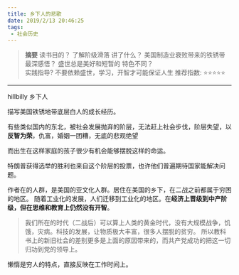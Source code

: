 ```yaml
---
title: 乡下人的悲歌
date: 2019/2/13 20:46:25
tags:
 - 社会历史 
---
```


> **摘要**
> 读书目的？ 了解阶级滑落 
> 讲了什么？ 美国制造业衰败带来的铁锈带
> 最深感悟？ 盛世总是美好和短暂的 
> 特色不同？  
> 实践指导?  不要依赖盛世，学习，开智才可能保证人生
> 推荐指数:  ⭐️⭐️⭐⭐⭐  ️ 

---

hillbilly 乡下人

描写美国铁锈地带底层白人的成长经历。

有些类似国内的东北，被社会发展抛弃的阶层，无法赶上社会步伐，阶层失望，以**反智为荣**，仇富，婚姻一团糟，无底的悲观绝望

而出生在这样家庭的孩子很少有机会能够摆脱这样的命运。

特朗普获得选举的胜利也来自这个阶层的投票，也许他们普遍期待国家能解决问题。 

作者在的人群，是美国的亚文化人群。居住在美国的乡下，在二战之前都属于穷困的地区。
随着工业化的发展，人们迁移到工业化的地区。在**经济上晋级到中产阶级，但在思维和教育上仍然没有开智**。
> 我们所在的时代（二战后）可以算上人类的黄金时代，没有大规模战争，饥饿，灾病。科技的发展，让物质极大丰富，很多人摆脱的贫穷。
> 所以教科书上的新旧社会的差别更多是上面的原因带来的，而共产党成功的把这一切归功到党的领导上。

懒惰是穷人的特点，直接反映在工作时间上。
